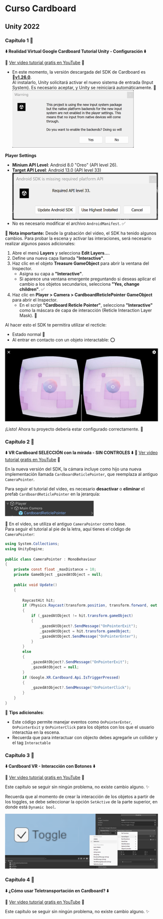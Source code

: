 # Curso Cardboard
## Unity 2022

### Capítulo 1 📖
**⬇️ Realidad Virtual Google Cardboard Tutorial Unity - Configuración ⬇️**

🔗 [Ver video tutorial gratis en YouTube](https://youtu.be/CwgOl1JAyeY) 🎥


- En este momento, la versión descargada del SDK de Cardboard es 🔗[**v1.26.0**](https://github.com/googlevr/cardboard-xr-plugin/releases/tag/v1.26.0).  
Al instalarlo, Unity solicitará activar el nuevo sistema de entrada (Input System). Es necesario aceptar, y Unity se reiniciará automáticamente. 🔄 <img src="./DocAssets/image-0.png" alt="Imagen de referencia" width="400" />

**Player Settings**
- **Minium API Level**: Android 8.0 "Oreo" (API level 26).  
- **Target API Level**: Android 13.0 (API level 33)
![alt text](./DocAssets/image-1.png)
- No es necesario modificar el archivo `AndroidManifest`. ✅

📌 **Nota importante:** Desde la grabación del video, el SDK ha tenido algunos cambios. Para probar la escena y activar las interaciones, será necesario realizar algunos pasos adicionales:  

1. Abre el menú **Layers** y selecciona **Edit Layers...**.  
2. Define una nueva capa llamada **"Interactive"**.  
3. Haz clic en el objeto **Treasure GameObject** para abrir la ventana del Inspector.  
   - Asigna su capa a **"Interactive"**.  
   - Si aparece una ventana emergente preguntando si deseas aplicar el cambio a los objetos secundarios, selecciona **"Yes, change children"**. ✅  
4. Haz clic en **Player > Camera > CardboardReticlePointer GameObject** para abrir el Inspector.  
   - En el script **"Cardboard Reticle Pointer"**, selecciona **"Interactive"** como la máscara de capa de interacción (Reticle Interaction Layer Mask). 🎯  

Al hacer esto el SDK te permitira utilizar el recticle:
- Estado normal 🔴
- Al entrar en contacto con un objeto interactable: ⭕

![alt text](./DocAssets/image-2.png)

¡Listo! Ahora tu proyecto debería estar configurado correctamente. 🚀

### Capítulo 2 📖
**⬇️ VR Cardboard SELECCIÓN con la mirada - SIN CONTROLES ⬇️**
🔗 [Ver video tutorial gratis en YouTube](https://youtu.be/q5AvXfoGAyg) 🎥

En la nueva versión del SDK, la cámara incluye como hijo una nueva implementación llamada `CardboardReticlePointer`, que reemplaza al antiguo `CameraPointer`.  

Para seguir el tutorial del video, es necesario **desactivar** o **eliminar** el prefab `CardboardReticlePointer` en la jerarquía:  

![Referencia visual](./DocAssets/image-3.png)  

📌 En el video, se utiliza el antiguo `CameraPointer` como base.  
Para seguir el tutorial al pie de la letra, aquí tienes el código de `CameraPointer`:

```csharp
using System.Collections;
using UnityEngine;

public class CameraPointer : MonoBehaviour
{
    private const float _maxDistance = 10;
    private GameObject _gazedAtObject = null;

    public void Update()
    {

        RaycastHit hit;
        if (Physics.Raycast(transform.position, transform.forward, out hit, _maxDistance))
        {
            if (_gazedAtObject != hit.transform.gameObject)
            {
                _gazedAtObject?.SendMessage("OnPointerExit");
                _gazedAtObject = hit.transform.gameObject;
                _gazedAtObject.SendMessage("OnPointerEnter");
            }
        }
        else
        {
            _gazedAtObject?.SendMessage("OnPointerExit");
            _gazedAtObject = null;
        }
        if (Google.XR.Cardboard.Api.IsTriggerPressed)
        {
            _gazedAtObject?.SendMessage("OnPointerClick");
        }
    }
}
```

👾 **Tips adicionales**: 
- Este código permite manejar eventos como `OnPointerEnter`, `OnPointerExit` y `OnPointerClick` para los objetos con los que el usuario interactúa en la escena.  
- Recuerda que para interactuar con objecto debes agregarle un collider y el tag `Interactable`

### Capítulo 3 📖
**⬇️ Cardboard VR - Interacción con Botones ⬇️**

🔗 [Ver video tutorial gratis en YouTube](https://youtu.be/hu1bMy6woN8) 🎥

Este capítulo se seguir sin ningún problema, no existe cambio alguno. ✨

Recuerda que al momento de crear la interacción de los objetos a partir de los toggles, se debe seleccionar la opción `SetActive` de la parte superior, en donde está `Dynamic bool`.

![Referencia visual](./DocAssets/image-4.png)  

### Capítulo 4 📖
**⬇️ ¿Cómo usar Teletransportación en Cardboard? ⬇️**

🔗 [Ver video tutorial gratis en YouTube](https://youtu.be/7uZvH-7F-d4) 🎥

Este capítulo se seguir sin ningún problema, no existe cambio alguno. ✨